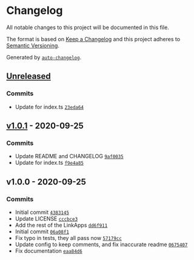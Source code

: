 # Changelog

All notable changes to this project will be documented in this file.

The format is based on [Keep a Changelog](https://keepachangelog.com/en/1.0.0/)
and this project adheres to [Semantic Versioning](https://semver.org/spec/v2.0.0.html).

Generated by [`auto-changelog`](https://github.com/CookPete/auto-changelog).

## [Unreleased](https://github.com/Neutron-Creative/deeplink/compare/v1.0.1...HEAD)

### Commits

- Update for index.ts [`23eda64`](https://github.com/Neutron-Creative/deeplink/commit/23eda645d57afdc3ae11c405f8c3e9fa9fa9e75e)

## [v1.0.1](https://github.com/Neutron-Creative/deeplink/compare/v1.0.0...v1.0.1) - 2020-09-25

### Commits

- Update README and CHANGELOG [`9af0035`](https://github.com/Neutron-Creative/deeplink/commit/9af003542a79a087683cc0badcc64a4b643a2873)
- Update for index.ts [`f9e4a85`](https://github.com/Neutron-Creative/deeplink/commit/f9e4a8587fee7c14a8ca591bb19e6294f28bf1c2)

## v1.0.0 - 2020-09-25

### Commits

- Initial commit [`4383145`](https://github.com/Neutron-Creative/deeplink/commit/4383145f10bb2de5e96a52a3b0282424afc9366f)
- Update LICENSE [`cccbce3`](https://github.com/Neutron-Creative/deeplink/commit/cccbce39390dfaa27919e8f772a7d1b25cfd69d0)
- Add the rest of the LinkApps [`dd6f911`](https://github.com/Neutron-Creative/deeplink/commit/dd6f911ad2fe91f822efe6dfd68182c6efc43adf)
- Initial commit [`06a08f1`](https://github.com/Neutron-Creative/deeplink/commit/06a08f1b4c654307b192c5df1684539d21f85f5f)
- Fix typo in tests, they all pass now [`57179cc`](https://github.com/Neutron-Creative/deeplink/commit/57179ccb0890997a391fdbb538e082d6ad8905bf)
- Update config to keep comments, and fix inaccurate readme [`0675407`](https://github.com/Neutron-Creative/deeplink/commit/0675407077ae1fc0bf1d89a9f35ace141f7d0680)
- Fix documentation [`eaa84d6`](https://github.com/Neutron-Creative/deeplink/commit/eaa84d6ba814b7e668684f700c3b3ec1e737c498)
